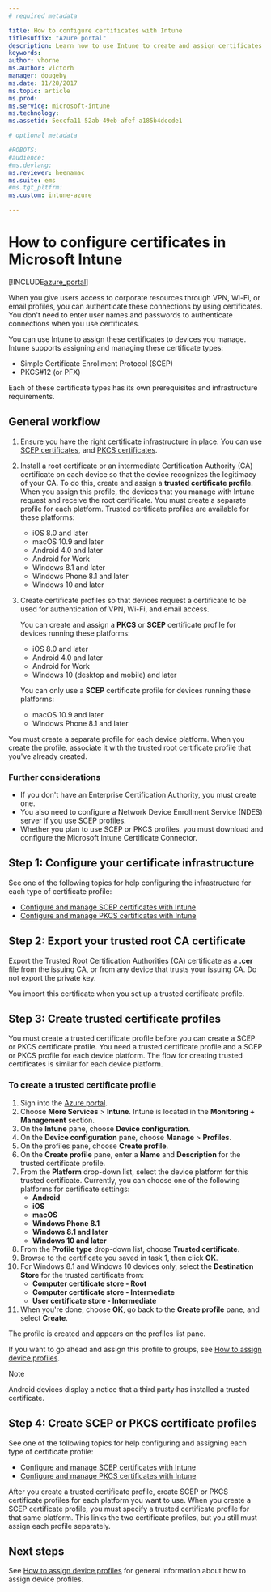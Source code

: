 ```yaml
---
# required metadata

title: How to configure certificates with Intune 
titlesuffix: "Azure portal"
description: Learn how to use Intune to create and assign certificates that help you secure Wi-Fi, VPN, and other connections."
keywords:
author: vhorne
ms.author: victorh
manager: dougeby
ms.date: 11/28/2017
ms.topic: article
ms.prod:
ms.service: microsoft-intune
ms.technology:
ms.assetid: 5eccfa11-52ab-49eb-afef-a185b4dccde1

# optional metadata

#ROBOTS:
#audience:
#ms.devlang:
ms.reviewer: heenamac
ms.suite: ems
#ms.tgt_pltfrm:
ms.custom: intune-azure

---
```


# How to configure certificates in Microsoft Intune

[!INCLUDE[azure_portal](./includes/azure_portal.md)]

When you give users access to corporate resources through VPN, Wi-Fi, or email profiles, you can authenticate these connections by using certificates. You don't need to enter user names and passwords to authenticate connections when you use certificates.

You can use Intune to assign these certificates to devices you manage. Intune supports assigning and managing these certificate types:

- Simple Certificate Enrollment Protocol (SCEP)
- PKCS#12 (or PFX)

Each of these certificate types has its own prerequisites and infrastructure requirements.

## General workflow

1. Ensure you have the right certificate infrastructure in place. You can use [SCEP certificates](certificates-scep-configure.md), and [PKCS certificates](certficates-pfx-configure.md).
2. Install a root certificate or an intermediate Certification Authority (CA) certificate on each device so that the device recognizes the legitimacy of your CA. To do this, create and assign a **trusted certificate profile**. When you assign this profile, the devices that you manage with Intune request and receive the root certificate. You must create a separate profile for each platform. Trusted certificate profiles are available for these platforms:
	- iOS 8.0 and later
	- macOS 10.9 and later
	- Android 4.0 and later
	- Android for Work
	- Windows 8.1 and later
	- Windows Phone 8.1 and later
	- Windows 10 and later
3. Create certificate profiles so that devices request a certificate to be used for authentication of VPN, Wi-Fi, and email access.

   You can create and assign a **PKCS** or **SCEP** certificate profile for devices running these platforms:

   - iOS 8.0 and later
   - Android 4.0 and later
   - Android for Work
   - Windows 10 (desktop and mobile) and later

   You can only use a **SCEP** certificate profile for devices running these platforms:

   - macOS 10.9 and later
   - Windows Phone 8.1 and later

You must create a separate profile for each device platform. When you create the profile, associate it with the trusted root certificate profile that you've already created.

### Further considerations

- If you don't have an Enterprise Certification Authority, you must create one.
- You also need to configure a Network Device Enrollment Service (NDES) server if you use SCEP profiles.
- Whether you plan to use SCEP or PKCS profiles, you must download and configure the Microsoft Intune Certificate Connector.


## Step 1: Configure your certificate infrastructure

See one of the following topics for help configuring the infrastructure for each type of certificate profile:

- [Configure and manage SCEP certificates with Intune](certificates-scep-configure.md)
- [Configure and manage PKCS certificates with Intune](certficates-pfx-configure.md)


## Step 2: Export your trusted root CA certificate

Export the Trusted Root Certification Authorities (CA) certificate as a **.cer** file from the issuing CA, or from any device that trusts your issuing CA. Do not export the private key.

You import this certificate when you set up a trusted certificate profile.

## Step 3: Create trusted certificate profiles
You must create a trusted certificate profile before you can create a SCEP or PKCS certificate profile. You need a trusted certificate profile and a SCEP or PKCS profile for each device platform. The flow for creating trusted certificates is similar for each device platform.

### To create a trusted certificate profile

1. Sign into the [Azure portal](https://portal.azure.com).
2. Choose **More Services** > **Intune**. Intune is located in the **Monitoring + Management** section.
3. On the **Intune** pane, choose **Device configuration**.
2. On the **Device configuration** pane, choose **Manage** > **Profiles**.
3. On the profiles pane, choose **Create profile**.
4. On the **Create profile** pane, enter a **Name** and **Description** for the trusted certificate profile.
5. From the **Platform** drop-down list, select the device platform for this trusted certificate. Currently, you can choose one of the following platforms for certificate settings:
	- **Android**
	- **iOS**
	- **macOS**
	- **Windows Phone 8.1**
	- **Windows 8.1 and later**
	- **Windows 10 and later**
6. From the **Profile type** drop-down list, choose **Trusted certificate**.
7. Browse to the certificate you saved in task 1, then click **OK**.
8. For Windows 8.1 and Windows 10 devices only, select the **Destination Store** for the trusted certificate from:
	- **Computer certificate store - Root**
	- **Computer certificate store - Intermediate**
	- **User certificate store - Intermediate**
8. When you're done, choose **OK**, go back to the **Create profile** pane, and select **Create**.

The profile is created and appears on the profiles list pane.

If you want to go ahead and assign this profile to groups, see [How to assign device profiles](device-profile-assign.md).


> [!Note]
> Android devices display a notice that a third party has installed a trusted certificate.

## Step 4: Create SCEP or PKCS certificate profiles

See one of the following topics for help configuring and assigning each type of certificate profile:

- [Configure and manage SCEP certificates with Intune](certificates-scep-configure.md)
- [Configure and manage PKCS certificates with Intune](certficates-pfx-configure.md)

After you create a trusted certificate profile, create SCEP or PKCS certificate profiles for each platform you want to use. When you create a SCEP certificate profile, you must specify a trusted certificate profile for that same platform. This links the two certificate profiles, but you still must assign each profile separately.


## Next steps
See [How to assign device profiles](device-profile-assign.md) for general information about how to assign device profiles.
